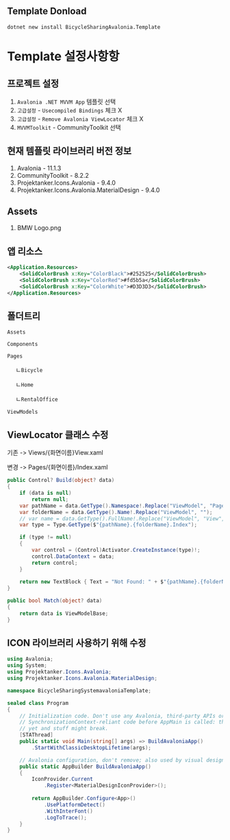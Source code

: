 ## Template Donload
```
dotnet new install BicycleSharingAvalonia.Template
```

# Template 설정사항항
## 프로젝트 설정
1. `Avalonia .NET MVVM App` 템플릿 선택
2. `고급설정` - `Usecompiled Bindings` 체크 X
3. `고급설정` - `Remove Avalonia ViewLocator` 체크 X
3. `MVVMToolkit` - CommunityToolkit 선택

## 현재 템플릿 라이브러리 버전 정보
1. Avalonia - 11.1.3
2. CommunityToolkit - 8.2.2
3. Projektanker.Icons.Avalonia - 9.4.0
3. Projektanker.Icons.Avalonia.MaterialDesign - 9.4.0

## Assets
1. BMW Logo.png

## 앱 리소스
```xml
<Application.Resources>
    <SolidColorBrush x:Key="ColorBlack">#252525</SolidColorBrush>
    <SolidColorBrush x:Key="ColorRed">#fd5b5a</SolidColorBrush>
    <SolidColorBrush x:Key="ColorWhite">#D3D3D3</SolidColorBrush>
</Application.Resources>
```
## 폴더트리
`Assets` 

`Components`

`Pages`

&nbsp;&nbsp; &nbsp;&nbsp;ㄴ`Bicycle`

&nbsp;&nbsp; &nbsp;&nbsp;ㄴ`Home`

&nbsp;&nbsp; &nbsp;&nbsp;ㄴ`RentalOffice`

`ViewModels`

## ViewLocator 클래스 수정
 기존 -> Views/{화면이름}View.xaml

 변경 -> Pages/{화면이름}/Index.xaml 

```csharp
public Control? Build(object? data)
{
    if (data is null)
        return null;
    var pathName = data.GetType().Namespace!.Replace("ViewModel", "Page");
    var folderName = data.GetType().Name!.Replace("ViewModel", "");
    // var name = data.GetType().FullName!.Replace("ViewModel", "View", StringComparison.Ordinal);
    var type = Type.GetType($"{pathName}.{folderName}.Index");

    if (type != null)
    {
        var control = (Control)Activator.CreateInstance(type)!;
        control.DataContext = data;
        return control;
    }
    
    return new TextBlock { Text = "Not Found: " + $"{pathName}.{folderName}.index" };
}

public bool Match(object? data)
{
    return data is ViewModelBase;
}
```

## ICON 라이브러리 사용하기 위해 수정
```csharp
using Avalonia;
using System;
using Projektanker.Icons.Avalonia;
using Projektanker.Icons.Avalonia.MaterialDesign;

namespace BicycleSharingSystemavaloniaTemplate;

sealed class Program
{
    // Initialization code. Don't use any Avalonia, third-party APIs or any
    // SynchronizationContext-reliant code before AppMain is called: things aren't initialized
    // yet and stuff might break.
    [STAThread]
    public static void Main(string[] args) => BuildAvaloniaApp()
        .StartWithClassicDesktopLifetime(args);

    // Avalonia configuration, don't remove; also used by visual designer.
    public static AppBuilder BuildAvaloniaApp()
    {
        IconProvider.Current
            .Register<MaterialDesignIconProvider>();
        
        return AppBuilder.Configure<App>()
            .UsePlatformDetect()
            .WithInterFont()
            .LogToTrace();
    }
}
```
